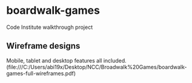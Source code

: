 # boardwalk-games
Code Institute walkthrough project

## Wireframe designs
Mobile, tablet and desktop features all included.
(file:///C:/Users/abi19x/Desktop/NCC/Broadwalk%20Games/boardwalk-games-full-wireframes.pdf)
